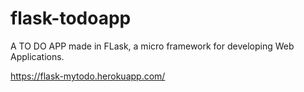 # flask-todoapp

A TO DO APP made in FLask, a  micro framework for developing Web Applications.

https://flask-mytodo.herokuapp.com/
